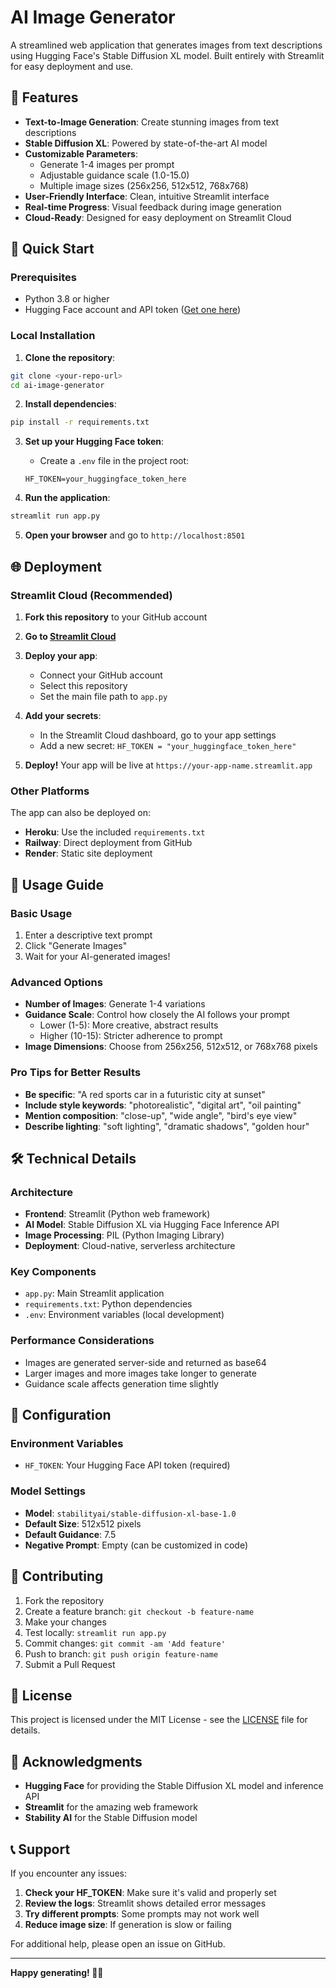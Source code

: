 # AI Image Generator

A streamlined web application that generates images from text descriptions using Hugging Face's Stable Diffusion XL model. Built entirely with Streamlit for easy deployment and use.

## 🌟 Features

- **Text-to-Image Generation**: Create stunning images from text descriptions
- **Stable Diffusion XL**: Powered by state-of-the-art AI model
- **Customizable Parameters**:
  - Generate 1-4 images per prompt
  - Adjustable guidance scale (1.0-15.0)
  - Multiple image sizes (256x256, 512x512, 768x768)
- **User-Friendly Interface**: Clean, intuitive Streamlit interface
- **Real-time Progress**: Visual feedback during image generation
- **Cloud-Ready**: Designed for easy deployment on Streamlit Cloud

## 🚀 Quick Start

### Prerequisites

- Python 3.8 or higher
- Hugging Face account and API token ([Get one here](https://huggingface.co/settings/tokens))

### Local Installation

1. **Clone the repository**:
```bash
git clone <your-repo-url>
cd ai-image-generator
```

2. **Install dependencies**:
```bash
pip install -r requirements.txt
```

3. **Set up your Hugging Face token**:
   - Create a `.env` file in the project root:
   ```env
   HF_TOKEN=your_huggingface_token_here
   ```

4. **Run the application**:
```bash
streamlit run app.py
```

5. **Open your browser** and go to `http://localhost:8501`

## 🌐 Deployment

### Streamlit Cloud (Recommended)

1. **Fork this repository** to your GitHub account

2. **Go to [Streamlit Cloud](https://streamlit.io/cloud)**

3. **Deploy your app**:
   - Connect your GitHub account
   - Select this repository
   - Set the main file path to `app.py`

4. **Add your secrets**:
   - In the Streamlit Cloud dashboard, go to your app settings
   - Add a new secret: `HF_TOKEN = "your_huggingface_token_here"`

5. **Deploy!** Your app will be live at `https://your-app-name.streamlit.app`

### Other Platforms

The app can also be deployed on:
- **Heroku**: Use the included `requirements.txt`
- **Railway**: Direct deployment from GitHub
- **Render**: Static site deployment

## 📖 Usage Guide

### Basic Usage
1. Enter a descriptive text prompt
2. Click "Generate Images"
3. Wait for your AI-generated images!

### Advanced Options
- **Number of Images**: Generate 1-4 variations
- **Guidance Scale**: Control how closely the AI follows your prompt
  - Lower (1-5): More creative, abstract results
  - Higher (10-15): Stricter adherence to prompt
- **Image Dimensions**: Choose from 256x256, 512x512, or 768x768 pixels

### Pro Tips for Better Results
- **Be specific**: "A red sports car in a futuristic city at sunset"
- **Include style keywords**: "photorealistic", "digital art", "oil painting"
- **Mention composition**: "close-up", "wide angle", "bird's eye view"
- **Describe lighting**: "soft lighting", "dramatic shadows", "golden hour"

## 🛠️ Technical Details

### Architecture
- **Frontend**: Streamlit (Python web framework)
- **AI Model**: Stable Diffusion XL via Hugging Face Inference API
- **Image Processing**: PIL (Python Imaging Library)
- **Deployment**: Cloud-native, serverless architecture

### Key Components
- `app.py`: Main Streamlit application
- `requirements.txt`: Python dependencies
- `.env`: Environment variables (local development)

### Performance Considerations
- Images are generated server-side and returned as base64
- Larger images and more images take longer to generate
- Guidance scale affects generation time slightly

## 🔧 Configuration

### Environment Variables
- `HF_TOKEN`: Your Hugging Face API token (required)

### Model Settings
- **Model**: `stabilityai/stable-diffusion-xl-base-1.0`
- **Default Size**: 512x512 pixels
- **Default Guidance**: 7.5
- **Negative Prompt**: Empty (can be customized in code)

## 🤝 Contributing

1. Fork the repository
2. Create a feature branch: `git checkout -b feature-name`
3. Make your changes
4. Test locally: `streamlit run app.py`
5. Commit changes: `git commit -am 'Add feature'`
6. Push to branch: `git push origin feature-name`
7. Submit a Pull Request

## 📝 License

This project is licensed under the MIT License - see the [LICENSE](LICENSE) file for details.

## 🙏 Acknowledgments

- **Hugging Face** for providing the Stable Diffusion XL model and inference API
- **Streamlit** for the amazing web framework
- **Stability AI** for the Stable Diffusion model

## 📞 Support

If you encounter any issues:

1. **Check your HF_TOKEN**: Make sure it's valid and properly set
2. **Review the logs**: Streamlit shows detailed error messages
3. **Try different prompts**: Some prompts may not work well
4. **Reduce image size**: If generation is slow or failing

For additional help, please open an issue on GitHub.

---

**Happy generating! 🎨✨**